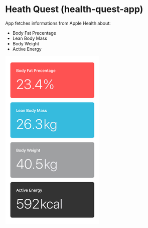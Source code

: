 # Heath Quest (health-quest-app)

App fetches informations from Apple Health about:
- Body Fat Precentage
- Lean Body Mass
- Body Weight
- Active Energy

![image](https://raw.githubusercontent.com/adamgolczak/health-quest-app/master/cover.png)
